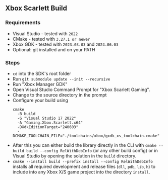 ## Xbox Scarlett Build

### Requirements

* Visual Studio - tested with `2022`
* CMake - tested with `3.27.1 or newer`
* Xbox GDK - tested with `2023.03.03` and `2024.06.03`
* Optional: git installed and on your PATH

### Steps

* `cd` into the SDK's root folder
* Run `git submodule update --init --recursive`
* Run "Xbox Manager GDK"
* Open Visual Studio Command Prompt for "Xbox Scarlett Gaming".
* Change to the source directory in the prompt
* Configure your build using
  ```
  cmake 
    -B build 
    -G "Visual Studio 17 2022" 
    -A "Gaming.Xbox.Scarlett.x64" 
    -DXdkEditionTarget="240603" 
    -DCMAKE_TOOLCHAIN_FILE="./toolchains/xbox/gxdk_xs_toolchain.cmake"
  ```
* After this you can either build the library directly in the CLI with 
  `cmake --build build --config RelWithDebInfo` (or any other build config)
  or in Visual Studio by opening the solution in the `build` directory.
* `cmake --install build --prefix install --config RelWithDebInfo` installs all required development and release files 
  (`dll`, `pdb`, `lib`, `h`) to include into any Xbox X/S game project into the directory `install`.
